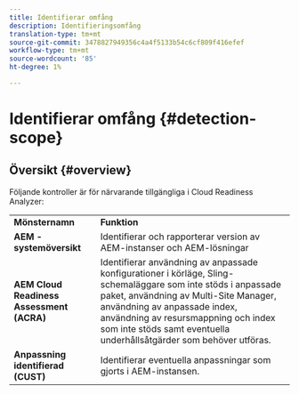```yaml
---
title: Identifierar omfång
description: Identifieringsomfång
translation-type: tm+mt
source-git-commit: 3478827949356c4a4f5133b54c6cf809f416efef
workflow-type: tm+mt
source-wordcount: '85'
ht-degree: 1%

---
```



# Identifierar omfång {#detection-scope}

## Översikt {#overview}

Följande kontroller är för närvarande tillgängliga i Cloud Readiness Analyzer:

<table>
 <tbody>
  <tr>
   <td><strong>Mönsternamn</strong></td>
   <td><strong>Funktion</strong></td>
  </tr>
  <tr>
   <td><strong>AEM - systemöversikt</strong></td>
   <td>Identifierar och rapporterar version av AEM-instanser och AEM-lösningar</td>
  </tr>
   <tr>
   <td><strong>AEM Cloud Readiness Assessment (ACRA)</strong></td>
   <td>Identifierar användning av anpassade konfigurationer i körläge, Sling-schemaläggare som inte stöds i anpassade paket, användning av Multi-Site Manager, användning av anpassade index, användning av resursmappning och index som inte stöds samt eventuella underhållsåtgärder som behöver utföras.</td>
  </tr>
  <tr>
   <td><strong>Anpassning identifierad (CUST)</strong></td>
   <td>Identifierar eventuella anpassningar som gjorts i AEM-instansen.</td>
   </tr>
 </tbody>
</table>

